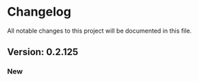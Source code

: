 # Changelog

All notable changes to this project will be documented in this file.

## Version: 0.2.125

### New



